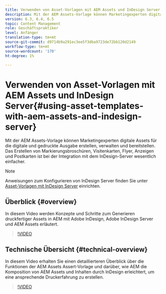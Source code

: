 ```yaml
---
title: Verwenden von Asset-Vorlagen mit AEM Assets und InDesign Server
description: Mit der AEM Assets-Vorlage können Marketingexperten digitale Assets für die digitale und gedruckte Ausgabe erstellen, verwalten und bereitstellen. Das Erstellen von Markierungsbroschüren, Visitenkarten, Flyer, Anzeigen und Postkarten ist bei der Integration mit dem InDesign-Server wesentlich einfacher.
version: 6.3, 6.4, 6.5
topic: Content Management
role: Geschäftspraktiker
level: Anfänger
translation-type: tm+mt
source-git-commit: d9714b9a291ec3ee5f3dba9723de72bb120d2149
workflow-type: tm+mt
source-wordcount: '170'
ht-degree: 1%

---
```



# Verwenden von Asset-Vorlagen mit AEM Assets und InDesign Server{#using-asset-templates-with-aem-assets-and-indesign-server}

Mit der AEM Assets-Vorlage können Marketingexperten digitale Assets für die digitale und gedruckte Ausgabe erstellen, verwalten und bereitstellen. Das Erstellen von Markierungsbroschüren, Visitenkarten, Flyer, Anzeigen und Postkarten ist bei der Integration mit dem InDesign-Server wesentlich einfacher.

>[!NOTE]
>
>Anweisungen zum Konfigurieren von InDesign Server finden Sie unter [Asset-Vorlagen mit InDesign Server](asset-templates-technical-video-setup.md) einrichten.

## Überblick {#overview}

In diesem Video werden Konzepte und Schritte zum Generieren druckfertiger Assets in AEM mit Adobe InDesign, Adobe InDesign Server und AEM Assets erläutert.

>[!VIDEO](https://video.tv.adobe.com/v/25170?quality=12&learn=on)

## Technische Übersicht {#technical-overview}

In diesem Video erhalten Sie einen detaillierteren Überblick über die Funktionen der AEM Assets Assert-Vorlage und darüber, wie AEM die Komposition von AEM Assets und Inhalten durch InDesign erleichtert, um eine ansprechende Druckerfahrung zu erstellen.

>[!VIDEO](https://video.tv.adobe.com/v/17071/?quality=9&learn=on)
